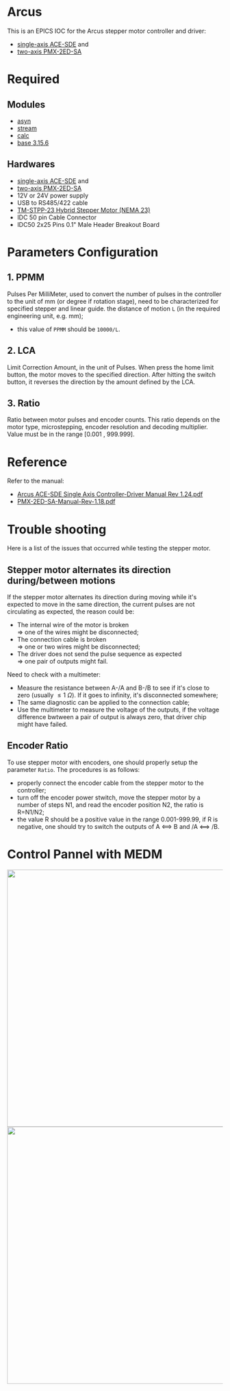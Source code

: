 # Arcus

This is an EPICS IOC for the Arcus stepper motor controller and driver: 
- [single-axis ACE-SDE](https://www.arcus-technology.com/products/single-axis-motion-controller/1-axis-usb-controller-plus-driver) and 
- [two-axis PMX-2ED-SA](https://www.arcus-technology.com/products/multi-axis-motion-controller/2-axis-usb-controller-plus-driver/)

# Required 
## Modules
- [asyn](https://github.com/epics-modules/asyn)
- [stream](https://github.com/epics-modules/stream)
- [calc](https://github.com/epics-modules/calc)
- [base 3.15.6](https://epics-controls.org/resources-and-support/base/series-3-15/3-15-6/)

## Hardwares
- [single-axis ACE-SDE](https://www.arcus-technology.com/products/single-axis-motion-controller/1-axis-usb-controller-plus-driver) and 
- [two-axis PMX-2ED-SA](https://www.arcus-technology.com/products/multi-axis-motion-controller/2-axis-usb-controller-plus-driver/)
- 12V or 24V power supply
- USB to RS485/422 cable
- [TM-STPP-23 Hybrid Stepper Motor (NEMA 23)](https://www.arcus-technology.com/products/stepper-motors/tm-stpp-23/)
- IDC 50 pin Cable Connector
- IDC50 2x25 Pins 0.1" Male Header Breakout Board

# Parameters Configuration
## 1. PPMM  

Pulses Per MilliMeter, used to convert the number of pulses in the 
controller to the unit of mm (or degree if rotation stage), need to 
be characterized for specified stepper and linear guide.
the distance of motion `L` (in the required engineering unit, e.g. mm);
- this value of `PPMM` should be `10000/L`.

## 2. LCA

Limit Correction Amount, in the unit of Pulses. When press the home 
limit button, the motor moves to the specified direction. After 
hitting the switch button, it reverses the direction by the amount 
defined by the LCA. 

## 3. Ratio

Ratio between motor pulses and encoder counts. This ratio depends 
on the motor type, microstepping, encoder resolution and decoding 
multiplier. Value must be in the range [0.001 , 999.999].

# Reference
Refer to the manual:
- [Arcus ACE-SDE Single Axis Controller-Driver Manual Rev 1.24.pdf](https://github.com/WeiLi-Alpha/Arcus/blob/main/Manual/Arcus%20ACE-SDE%20Single%20Axis%20Controller-Driver%20Manual%20Rev%201.24.pdf)
- [PMX-2ED-SA-Manual-Rev-1.18.pdf](https://github.com/WeiLi-Alpha/Arcus/blob/main/Manual/PMX-2ED-SA-Manual-Rev-1.18.pdf)

# Trouble shooting
Here is a list of the issues that occurred while testing the stepper motor.
## Stepper motor alternates its direction during/between motions
If the stepper motor alternates its direction during moving 
while it's expected to move in the same direction, the current 
pulses are not circulating as expected, the reason could be:
- The internal wire of the motor is broken  
  => one of the wires might be disconnected;
- The connection cable is broken   
  => one or two wires might be disconnected;
- The driver does not send the pulse sequence as expected  
  => one pair of outputs might fail.

Need to check with a multimeter:
- Measure the resistance between A-/A and B-/B to see 
  if it's close to zero (usually $\le 1 ~\Omega$). If it goes 
  to infinity, it's disconnected somewhere;
- The same diagnostic can be applied to the connection cable;
- Use the multimeter to measure the voltage of the outputs,
  if the voltage difference bwtween a pair of output is always zero,
  that driver chip might have failed.

## Encoder Ratio
To use stepper motor with encoders, one should properly setup the 
parameter `Ratio`. The procedures is as follows:
- properly connect the encoder cable from the stepper motor to the 
controller;
- turn off the encoder power stwitch, move the stepper motor by a 
number of steps N1, and read the encoder position N2, the ratio is
R=N1/N2;
- the value R should be a positive value in the range 0.001-999.99, 
if R is negative, one should try to switch the outputs of A <==> B 
and /A <==> /B.

# Control Pannel with MEDM
<center>
    <img src="https://github.com/WeiLi-Alpha/Arcus/blob/main/Manual/Motor_ACE-ADE_Full.png" height="600"/><img src="https://github.com/WeiLi-Alpha/Arcus/blob/main/Manual/Motor_PMX-2ED-SA_Full.png" height="600"/></center>

